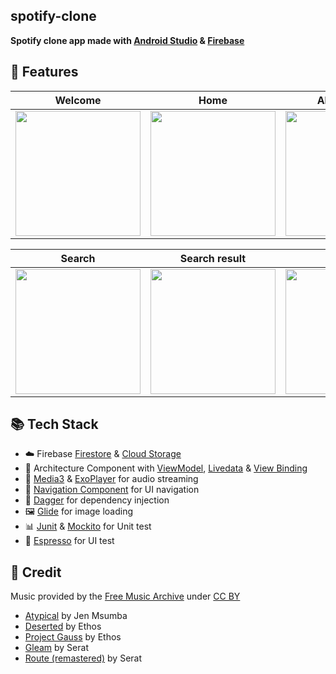 ## spotify-clone
**Spotify clone app made with [Android Studio](https://developer.android.com/studio) & [Firebase](https://firebase.google.com/)**

## :pushpin: Features
Welcome                    | Home                      |  Album detail             |   Artist detail
:-------------------------:|:-------------------------:|:-------------------------:|:-------------------------:
<img src="https://github.com/iamoscarliang/spotify-clone/assets/152960326/a948d2c4-d5cd-4b96-a7ee-1808e1f81ee9.png" width="200">|<img src="https://github.com/iamoscarliang/spotify-clone/assets/152960326/03525b00-325d-4bc4-a153-0d11bf3b556f.png" width="200">|<img src="https://github.com/iamoscarliang/spotify-clone/assets/152960326/c52d9928-32db-4fd1-86cb-b924b3d8b37b.png" width="200">|<img src="https://github.com/iamoscarliang/spotify-clone/assets/152960326/410d6b4d-b2b6-48c1-97a0-16f70e0cb669.png" width="200">

Search                     | Search result             |  Library                  |   Playlist detail
:-------------------------:|:-------------------------:|:-------------------------:|:-------------------------:
<img src="https://github.com/iamoscarliang/spotify-clone/assets/152960326/c10e18ef-22f7-4cbb-920b-b7d02229ab4a.png" width="200">|<img src="https://github.com/iamoscarliang/spotify-clone/assets/152960326/cccad063-066e-47d3-8c1a-b4f1ba4c2345.png" width="200">|<img src="https://github.com/iamoscarliang/spotify-clone/assets/152960326/c7bf19f1-4c87-435b-8ef3-8b3951de9bb1.png" width="200">|<img src="https://github.com/iamoscarliang/spotify-clone/assets/152960326/6588ea29-0d57-4e47-b35b-60ed8ee452af.png" width="200">

## :books: Tech Stack
- :cloud: Firebase [Firestore](https://firebase.google.com/docs/firestore) & [Cloud Storage](https://firebase.google.com/docs/storage)
- :wrench: Architecture Component with [ViewModel](https://developer.android.com/topic/libraries/architecture/viewmodel), [Livedata](https://developer.android.com/topic/libraries/architecture/livedata) & [View Binding](https://developer.android.com/topic/libraries/view-binding)
- :musical_note: [Media3](https://developer.android.com/media/media3) & [ExoPlayer](https://developer.android.com/media/media3/exoplayer) for audio streaming
- :ship: [Navigation Component](https://developer.android.com/guide/navigation) for UI navigation
- :syringe: [Dagger](https://developer.android.com/training/dependency-injection/dagger-basics) for dependency injection
- :framed_picture: [Glide](https://github.com/bumptech/glide) for image loading
- :bar_chart: [Junit](https://developer.android.com/training/testing/local-tests) & [Mockito](https://github.com/mockito/mockito) for Unit test
- :iphone: [Espresso](https://developer.android.com/training/testing/espresso) for UI test

## :handshake: Credit
Music provided by the [Free Music Archive](https://freemusicarchive.org) under [CC BY](https://creativecommons.org/licenses/by/4.0/)
- [Atypical](https://freemusicarchive.org/music/jen-msumba/atypical) by Jen Msumba
- [Deserted](https://freemusicarchive.org/music/ethos/deserted) by Ethos
- [Project Gauss](https://freemusicarchive.org/music/ethos/project-gauss) by Ethos
- [Gleam](https://freemusicarchive.org/music/serat/gleam) by Serat
- [Route (remastered)](https://freemusicarchive.org/music/serat/route-remastered) by Serat
